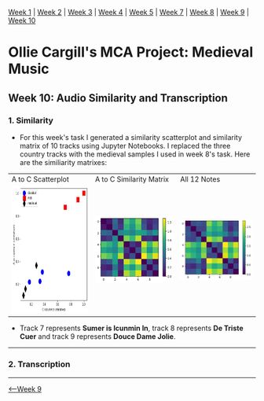 [Week 1](https://olliecargill.github.io/MCA-2022) | [Week 2](https://olliecargill.github.io/MCA-2022/labtasks/week2/week2.html) | [Week 3](https://olliecargill.github.io/MCA-2022/labtasks/week3/week3.html) | [Week 4](https://olliecargill.github.io/MCA-2022/labtasks/week4/week4.html) | [Week 5](https://olliecargill.github.io/MCA-2022/labtasks/week5/week5.html) | [Week 7](https://olliecargill.github.io/MCA-2022/labtasks/week7/week7.html) | [Week 8](https://olliecargill.github.io/MCA-2022/labtasks/week8/week8.html) | [Week 9](https://olliecargill.github.io/MCA-2022/labtasks/week9/week9.html) | [Week 10](https://olliecargill.github.io/MCA-2022/labtasks/week10/week10.html)

# Ollie Cargill's MCA Project: Medieval Music

## Week 10: Audio Similarity and Transcription

### 1. Similarity

* For this week's task I generated a similarity scatterplot and similarity matrix of 10 tracks using Jupyter Notebooks. I replaced the three country tracks with the medieval samples I used in week 8's task. Here are the similiarity matrixes:

<table class ="screenshots">
  <tr>
    <td class="text-table"> A to C Scatterplot</td>
    <td class="text-table"> A to C Similarity Matrix</td>
    <td class="text-table"> All 12 Notes</td>
  </tr>
  <tr>
    <td class="text-table"> <img widht="260" height="260" src="similarityscatterplot.png"></td>
    <td class="text-table"> <img src="matrix1.png"></td>
    <td class="text-table"> <img src="matrix2.png"></td>
  </tr>
  </table>
      
* Track 7 represents <strong>Sumer is Icunmin In</strong>, track 8 represents <strong>De Triste Cuer</strong> and track 9 represents <strong>Douce Dame Jolie</strong>.


<hr>

### 2. Transcription

<hr>


<div align="left"><a href="https://olliecargill.github.io/MCA-2022/labtasks/week9/week9.html"><--Week 9</a> 
